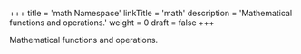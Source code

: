 +++
title = 'math Namespace'
linkTitle = 'math'
description = 'Mathematical functions and operations.'
weight = 0
draft = false
+++

Mathematical functions and operations.
